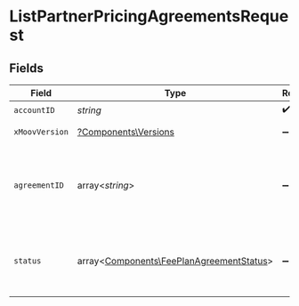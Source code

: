 # ListPartnerPricingAgreementsRequest


## Fields

| Field                                                                                         | Type                                                                                          | Required                                                                                      | Description                                                                                   |
| --------------------------------------------------------------------------------------------- | --------------------------------------------------------------------------------------------- | --------------------------------------------------------------------------------------------- | --------------------------------------------------------------------------------------------- |
| `accountID`                                                                                   | *string*                                                                                      | :heavy_check_mark:                                                                            | N/A                                                                                           |
| `xMoovVersion`                                                                                | [?Components\Versions](../../Models/Components/Versions.md)                                   | :heavy_minus_sign:                                                                            | Specify an API version.                                                                       |
| `agreementID`                                                                                 | array<*string*>                                                                               | :heavy_minus_sign:                                                                            | A comma-separated list of agreement IDs to filter the results by.                             |
| `status`                                                                                      | array<[Components\FeePlanAgreementStatus](../../Models/Components/FeePlanAgreementStatus.md)> | :heavy_minus_sign:                                                                            | A comma-separated list of statuses to filter the results by.                                  |